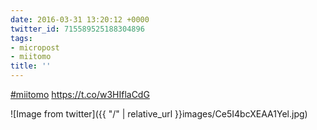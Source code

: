 ```yaml
---
date: 2016-03-31 13:20:12 +0000
twitter_id: 715589525188304896
tags:
- micropost
- miitomo
title: ''
---
```


[#miitomo](https://twitter.com/hashtag/miitomo) https://t.co/w3HIflaCdG

![Image from twitter]({{ "/" | relative_url  }}images/Ce5I4bcXEAA1Yel.jpg)
